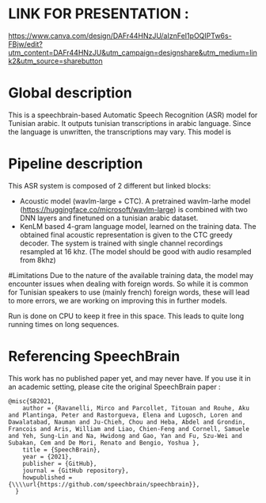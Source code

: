 # LINK FOR PRESENTATION  :
https://www.canva.com/design/DAFr44HNzJU/aIznFeI1pOQIPTw6s-FBjw/edit?utm_content=DAFr44HNzJU&utm_campaign=designshare&utm_medium=link2&utm_source=sharebutton
# Global description 

This is a speechbrain-based Automatic Speech Recognition (ASR) model for Tunisian arabic. It outputs tunisian transcriptions in arabic language. Since the language is unwritten, the transcriptions may vary. This model is 

# Pipeline description
This ASR system is composed of 2 different but linked blocks:
- Acoustic model (wavlm-large + CTC). A pretrained wavlm-larhe model (https://huggingface.co/microsoft/wavlm-large) is combined with two DNN layers and finetuned on a tunisian arabic dataset.
- KenLM based 4-gram language model, learned on the training data.
The obtained final acoustic representation is given to the CTC greedy decoder.
The system is trained with single channel recordings resampled at  16 khz. (The model should be good with audio resampled from 8khz)

#Limitations 
Due to the nature of the available training data, the model may encounter issues when dealing with foreign words. So while it is common for Tunisian speakers to use (mainly french) foreign words, these will lead to more errors, we are working on improving this in further models. 

Run is done on CPU to keep it free in this space. This leads to quite long running times on long sequences.

# Referencing SpeechBrain

This work has no published paper yet, and may never have. If you use it in an academic setting, please cite the original SpeechBrain paper : 
```
@misc{SB2021,
    author = {Ravanelli, Mirco and Parcollet, Titouan and Rouhe, Aku and Plantinga, Peter and Rastorgueva, Elena and Lugosch, Loren and Dawalatabad, Nauman and Ju-Chieh, Chou and Heba, Abdel and Grondin, Francois and Aris, William and Liao, Chien-Feng and Cornell, Samuele and Yeh, Sung-Lin and Na, Hwidong and Gao, Yan and Fu, Szu-Wei and Subakan, Cem and De Mori, Renato and Bengio, Yoshua },
    title = {SpeechBrain},
    year = {2021},
    publisher = {GitHub},
    journal = {GitHub repository},
    howpublished = {\\\\url{https://github.com/speechbrain/speechbrain}},
  }
```



